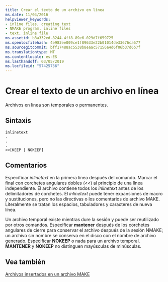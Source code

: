 ```yaml
---
title: Crear el texto de un archivo en línea
ms.date: 11/04/2016
helpviewer_keywords:
- inline files, creating text
- NMAKE program, inline files
- text, inline file
ms.assetid: b8a332ed-8244-4ff8-89e6-029d7f659725
ms.openlocfilehash: 4e983ee009ce1f89633e22b01014de33676ca677
ms.sourcegitcommit: bff17488ac5538b8eaac57156a4d6f06b37d6b7f
ms.translationtype: MT
ms.contentlocale: es-ES
ms.lasthandoff: 03/05/2019
ms.locfileid: "57425736"
---
```

# <a name="creating-inline-file-text"></a>Crear el texto de un archivo en línea

Archivos en línea son temporales o permanentes.

## <a name="syntax"></a>Sintaxis

```
inlinetext
.
.
.
<<[KEEP | NOKEEP]
```

## <a name="remarks"></a>Comentarios

Especificar *inlinetext* en la primera línea después del comando. Marcar el final con corchetes angulares dobles (<<) al principio de una línea independiente. El archivo contiene todos los *inlinetext* antes de los delimitadores de corchetes. El *inlinetext* puede tener expansiones de macro y sustituciones, pero no las directivas o los comentarios de archivo MAKE. Literalmente se tratan los espacios, tabuladores y caracteres de nueva línea.

Un archivo temporal existe mientras dure la sesión y puede ser reutilizado por otros comandos. Especificar **mantener** después de los corchetes angulares de cierre para conservar el archivo después de la sesión NMAKE; un archivo sin nombre se conserva en el disco con el nombre de archivo generado. Especificar **NOKEEP** o nada para un archivo temporal. **MANTENER** y **NOKEEP** no distinguen mayúsculas de minúsculas.

## <a name="see-also"></a>Vea también

[Archivos insertados en un archivo MAKE](../build/inline-files-in-a-makefile.md)
